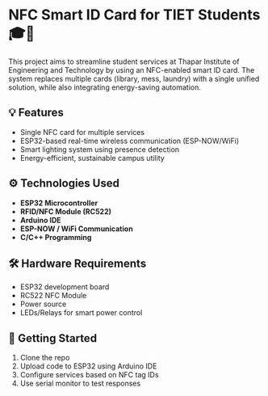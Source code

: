 # NFC Smart ID Card for TIET Students 🎓📲

This project aims to streamline student services at Thapar Institute of Engineering and Technology by using an NFC-enabled smart ID card. The system replaces multiple cards (library, mess, laundry) with a single unified solution, while also integrating energy-saving automation.

## 💡 Features
- Single NFC card for multiple services
- ESP32-based real-time wireless communication (ESP-NOW/WiFi)
- Smart lighting system using presence detection
- Energy-efficient, sustainable campus utility

## ⚙️ Technologies Used
- **ESP32 Microcontroller**
- **RFID/NFC Module (RC522)**
- **Arduino IDE**
- **ESP-NOW / WiFi Communication**
- **C/C++ Programming**

## 🛠️ Hardware Requirements
- ESP32 development board
- RC522 NFC Module
- Power source
- LEDs/Relays for smart power control

## 🚀 Getting Started
1. Clone the repo
2. Upload code to ESP32 using Arduino IDE
3. Configure services based on NFC tag IDs
4. Use serial monitor to test responses
